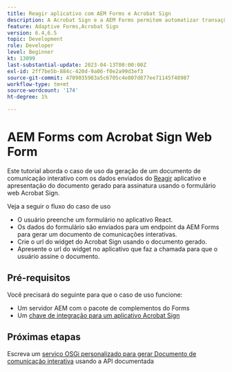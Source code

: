 ```yaml
---
title: Reagir aplicativo com AEM Forms e Acrobat Sign
description: A Acrobat Sign e a AEM Forms permitem automatizar transações complexas e incluir assinaturas eletrônicas legais como parte de uma experiência digital contínua.
feature: Adaptive Forms,Acrobat Sign
version: 6.4,6.5
topic: Development
role: Developer
level: Beginner
kt: 13099
last-substantial-update: 2023-04-13T00:00:00Z
exl-id: 2ff7be5b-884c-420d-9a06-f0e2a99d3ef3
source-git-commit: 4709035983a5c6705c4e807d877ee71145f48987
workflow-type: tm+mt
source-wordcount: '174'
ht-degree: 1%

---
```


# AEM Forms com Acrobat Sign Web Form


Este tutorial aborda o caso de uso da geração de um documento de comunicação interativo com os dados enviados do [Reagir](https://react.dev/) aplicativo e apresentação do documento gerado para assinatura usando o formulário web Acrobat Sign.

Veja a seguir o fluxo do caso de uso

* O usuário preenche um formulário no aplicativo React.
* Os dados do formulário são enviados para um endpoint da AEM Forms para gerar um documento de comunicações interativas.
* Crie o url do widget do Acrobat Sign usando o documento gerado.
* Apresente o url do widget no aplicativo que faz a chamada para que o usuário assine o documento.

## Pré-requisitos

Você precisará do seguinte para que o caso de uso funcione:

* Um servidor AEM com o pacote de complementos do Forms
* Um [chave de integração para um aplicativo Acrobat Sign](https://helpx.adobe.com/sign/kb/how-to-create-an-integration-key.html)

## Próximas etapas

Escreva um [serviço OSGi personalizado para gerar Documento de comunicação interativa](./create-ic-document.md) usando a API documentada
